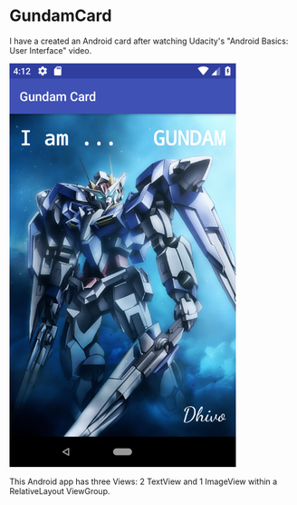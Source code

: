 # GundamCard
I have a created an Android card after watching Udacity's "Android Basics: User Interface" video.

<img src="/app/src/main/res/drawable/Gundam_Card_Screen_Shot.png" width="400">

This Android app has three Views: 
2 TextView and 1 ImageView within a RelativeLayout ViewGroup.
